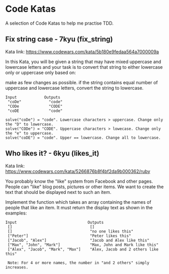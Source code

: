 # Code Katas

A selection of Code Katas to help  me practise TDD. 

## Fix string case - 7kyu (fix_string)
Kata link: https://www.codewars.com/kata/5b180e9fedaa564a7000009a

In this Kata, you will be given a string that may have mixed uppercase and lowercase letters and your task is to convert that string to either lowercase only or uppercase only based on:

make as few changes as possible.
if the string contains equal number of uppercase and lowercase letters, convert the string to lowercase.
```
Input            Outputs
 "coDe"            "code"
 "CODe             "CODE" 
 "coDE             "code"

solve("coDe") = "code". Lowercase characters > uppercase. Change only the "D" to lowercase.
solve("CODe") = "CODE". Uppercase characters > lowecase. Change only the "e" to uppercase.
solve("coDE") = "code". Upper == lowercase. Change all to lowercase.
```

## Who likes it? - 6kyu (likes_it)
Kata link: https://www.codewars.com/kata/5266876b8f4bf2da9b000362/ruby

You probably know the "like" system from Facebook and other pages. People can "like" blog posts, pictures or other items. We want to create the text that should be displayed next to such an item.

Implement the function which takes an array containing the names of people that like an item. It must return the display text as shown in the examples:

```
Input                               Outputs
 []                                  []
 []                                  "no one likes this"
 ["Peter"]                           "Peter likes this"
 ["Jacob", "Alex"]                   "Jacob and Alex like this"
 ["Max", "John", "Mark"]             "Max, John and Mark like this"
 ["Alex", "Jacob", "Mark", "Max"]    "Alex, Jacob and 2 others like this"

 Note: For 4 or more names, the number in "and 2 others" simply increases.
```
